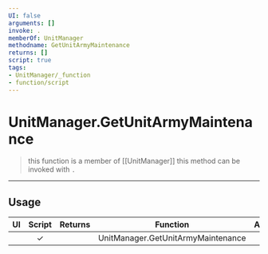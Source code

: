 ```yaml
---
UI: false
arguments: []
invoke: .
memberOf: UnitManager
methodname: GetUnitArmyMaintenance
returns: []
script: true
tags:
- UnitManager/_function
- function/script
---
```

# UnitManager.GetUnitArmyMaintenance
> this function is a member of [[UnitManager]]
> this method can be invoked with `.`
-----
## Usage
|  UI | Script | Returns | Function | Arguments |
|:---:|:------:|-------:|:--------:|:---------|
| |✓||UnitManager.GetUnitArmyMaintenance||
